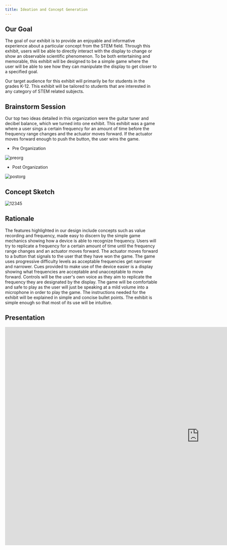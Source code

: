 ```yaml
---
title: Ideation and Concept Generation
---
```


## Our Goal

The goal of our exhibit is to provide an enjoyable and informative experience about a particular concept from the STEM field. Through this exhibit, users will be able to directly interact with the display to change or show an observable scientific phenomenon. To be both entertaining and memorable, this exhibit will be designed to be a simple game where the user will be able to see how they can manipulate the display to get closer to a specified goal.

Our target audience for this exhibit will primarily be for students in the grades K-12. This exhibit will be tailored to students that are interested in any category of STEM related subjects. 
## Brainstorm Session

Our top two ideas detailed in this organization were the guitar tuner and decibel balance, which we turned into one exhibit. This exhibit was a game where a user sings a certain frequency for an amount of time before the frequency range changes and the actuator moves forward. If the actuator moves forward enough to push the button, the user wins the game.

  - Pre Organization

![preorg](https://github.com/user-attachments/assets/d3cfa43d-089a-48b0-a3a9-cdf51dec5dff)

  - Post Organization

![postorg](https://github.com/user-attachments/assets/6809dc59-942e-423f-a961-afba44e6bc2e)

## Concept Sketch

![12345](https://github.com/user-attachments/assets/7ad2168a-5f5a-40d9-9a41-f9579b61736d)

## Rationale

The features highlighted in our design include concepts such as value recording and frequency, made easy to discern by the simple game mechanics showing how a device is able to recognize frequency. Users will try to replicate a frequency for a certain amount of time until the frequency range changes and an actuator moves forward. The actuator moves forward to a button that signals to the user that they have won the game. The game uses progressive difficulty levels as acceptable frequencies get narrower and narrower. Cues provided to make use of the device easier is a display showing what frequencies are acceptable and unacceptable to move forward. Controls will be the user's own voice as they aim to replicate the frequency they are designated by the display. The game will be comfortable and safe to play as the user will just be speaking at a mild volume into a microphone in order to play the game. The instructions needed for the exhibit will be explained in simple and concise bullet points. The exhibit is simple enough so that most of its use will be intuitive.

## Presentation

<iframe width="1280" height="720" src="https://www.youtube.com/embed/B_vrIuG8R5E" title="Team302" frameborder="0" allow="accelerometer; autoplay; clipboard-write; encrypted-media; gyroscope; picture-in-picture; web-share" referrerpolicy="strict-origin-when-cross-origin" allowfullscreen></iframe>
